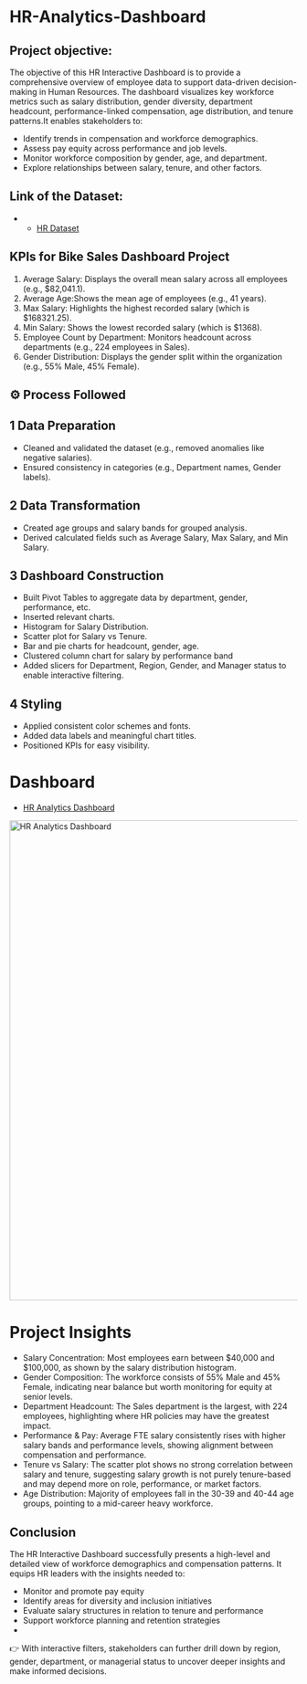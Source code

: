 # HR-Analytics-Dashboard

## Project objective: 
The objective of this HR Interactive Dashboard is to provide a comprehensive overview of employee data to support data-driven decision-making in Human Resources. The dashboard visualizes key workforce metrics such as salary distribution, gender diversity, department headcount, performance-linked compensation, age distribution, and tenure patterns.It enables stakeholders to:

- Identify trends in compensation and workforce demographics.
- Assess pay equity across performance and job levels.
- Monitor workforce composition by gender, age, and department.
- Explore relationships between salary, tenure, and other factors.

## Link of the Dataset: 
- - <a href= "HR Dataset.xlsx"> HR Dataset</a>

## KPIs for Bike Sales Dashboard Project
1. Average Salary: Displays the overall mean salary across all employees (e.g., $82,041.1).
2. Average Age:Shows the mean age of employees (e.g., 41 years).
3. Max Salary: Highlights the highest recorded salary (which is $168321.25).
4. Min Salary: Shows the lowest recorded salary (which is $1368).
5. Employee Count by Department: Monitors headcount across departments (e.g., 224 employees in Sales).
6. Gender Distribution: Displays the gender split within the organization (e.g., 55% Male, 45% Female).

## ⚙️ Process Followed
## 1 Data Preparation
- Cleaned and validated the dataset (e.g., removed anomalies like negative salaries).
- Ensured consistency in categories (e.g., Department names, Gender labels).

## 2 Data Transformation
- Created age groups and salary bands for grouped analysis.
- Derived calculated fields such as Average Salary, Max Salary, and Min Salary.

## 3 Dashboard Construction
- Built Pivot Tables to aggregate data by department, gender, performance, etc.
- Inserted relevant charts.
- Histogram for Salary Distribution.
- Scatter plot for Salary vs Tenure.
- Bar and pie charts for headcount, gender, age.
- Clustered column chart for salary by performance band
- Added slicers for Department, Region, Gender, and Manager status to enable interactive filtering.

## 4 Styling
- Applied consistent color schemes and fonts.
- Added data labels and meaningful chart titles.
- Positioned KPIs for easy visibility.

# Dashboard
- <a href= "HR Analytics Dashboard.png"> HR Analytics Dashboard</a>
<img width="841" alt="HR Analytics Dashboard" src="https://github.com/user-attachments/assets/60e09fae-8f4a-4199-910a-6e72f0553ac3" />

# Project Insights
- Salary Concentration: Most employees earn between $40,000 and $100,000, as shown by the salary distribution histogram.
- Gender Composition: The workforce consists of 55% Male and 45% Female, indicating near balance but worth monitoring for equity at senior levels.
- Department Headcount: The Sales department is the largest, with 224 employees, highlighting where HR policies may have the greatest impact.
- Performance & Pay: Average FTE salary consistently rises with higher salary bands and performance levels, showing alignment between compensation and performance.
- Tenure vs Salary: The scatter plot shows no strong correlation between salary and tenure, suggesting salary growth is not purely tenure-based and may depend more on role, performance, or market factors.
- Age Distribution: Majority of employees fall in the 30-39 and 40-44 age groups, pointing to a mid-career heavy workforce.


## Conclusion
The HR Interactive Dashboard successfully presents a high-level and detailed view of workforce demographics and compensation patterns. It equips HR leaders with the insights needed to:
- Monitor and promote pay equity
- Identify areas for diversity and inclusion initiatives
- Evaluate salary structures in relation to tenure and performance
- Support workforce planning and retention strategies
- 
👉 With interactive filters, stakeholders can further drill down by region, gender, department, or managerial status to uncover deeper insights and make informed decisions.
